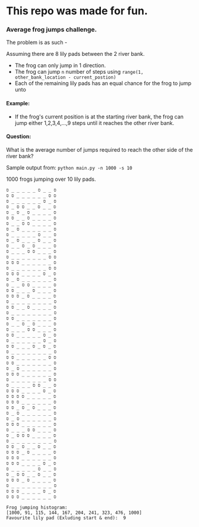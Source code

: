 # This repo was made for fun.

### Average frog jumps challenge.
The problem is as such - 

Assuming there are 8 lily pads between the 2 river bank.
* The frog can only jump in 1 direction.
* The frog can jump `n` number of steps using `range(1, other_bank_location - current_postion)`
* Each of the remaining lily pads has an equal chance for the frog to jump unto

#### Example:
* If the frog's current position is at the starting river bank, 
the frog can jump either 1,2,3,4,...,9 steps until it reaches the other river bank.

#### Question:
What is the average number of jumps required to reach the other side of the river bank?

Sample output from: `python main.py -n 1000 -s 10`

1000 frogs jumping over 10 lily pads.
```
סּ _ _ סּ _ _ _ _ _ סּ
סּ סּ _ _ _ _ _ _ סּ סּ
סּ _ סּ _ _ _ _ _ _ סּ
סּ _ _ סּ _ _ סּ סּ _ סּ
סּ _ _ _ _ סּ _ סּ _ סּ
סּ _ _ _ _ סּ _ _ סּ סּ
סּ _ _ _ _ סּ סּ _ _ סּ
סּ _ _ _ _ _ _ סּ _ סּ
סּ _ _ סּ _ _ _ _ _ סּ
סּ _ _ סּ _ _ _ סּ _ סּ
סּ _ _ _ סּ _ סּ _ _ סּ
סּ _ _ _ סּ סּ _ _ _ סּ
סּ סּ _ _ _ _ _ _ _ סּ
סּ _ _ _ _ _ _ סּ סּ סּ
סּ סּ _ _ _ _ _ _ _ סּ
סּ _ סּ _ _ _ _ סּ סּ סּ
סּ _ _ _ _ _ _ סּ _ סּ
סּ _ _ _ _ סּ סּ _ _ סּ
סּ _ _ _ סּ _ _ _ סּ סּ
סּ _ _ _ _ סּ _ סּ סּ סּ
סּ _ _ _ _ _ _ _ _ סּ
סּ _ _ _ _ סּ _ _ סּ סּ
סּ _ _ _ _ _ _ _ _ סּ
סּ _ _ _ _ _ _ _ סּ סּ
סּ _ _ _ סּ _ סּ _ _ סּ
סּ _ _ _ סּ סּ _ _ _ סּ
סּ _ סּ _ _ _ _ _ סּ סּ
סּ _ סּ _ _ _ _ _ _ סּ
סּ _ סּ _ סּ _ _ _ סּ סּ
סּ _ _ _ _ _ _ _ _ סּ
סּ סּ _ _ _ _ _ _ סּ סּ
סּ _ _ _ _ _ _ _ סּ סּ
סּ _ _ _ _ _ _ סּ _ סּ
סּ _ _ _ _ _ _ סּ סּ סּ
סּ סּ _ _ _ _ _ _ _ סּ
סּ _ _ סּ סּ _ _ _ _ סּ
סּ _ סּ _ _ _ _ סּ סּ סּ
סּ _ _ _ _ _ סּ סּ סּ סּ
סּ _ _ _ _ _ _ סּ סּ סּ
סּ _ _ _ סּ _ סּ _ סּ סּ
סּ _ _ _ _ _ _ סּ _ סּ
סּ _ _ _ _ _ _ סּ _ סּ
סּ _ _ _ _ _ _ סּ סּ סּ
סּ _ _ _ סּ סּ _ _ _ סּ
סּ _ _ _ _ סּ סּ סּ _ סּ
סּ _ _ _ _ _ _ _ _ סּ
סּ _ _ סּ _ _ סּ _ סּ סּ
סּ _ _ _ _ סּ _ סּ סּ סּ
סּ _ _ _ _ _ _ סּ סּ סּ
סּ _ סּ _ _ _ _ סּ סּ סּ
סּ _ _ סּ _ _ _ _ _ סּ
סּ _ _ סּ _ _ סּ סּ _ סּ
סּ _ _ _ _ סּ _ סּ סּ סּ
סּ _ _ _ _ _ _ _ _ סּ
סּ _ סּ _ _ _ _ סּ סּ סּ
סּ _ _ _ _ _ _ סּ סּ סּ

Frog jumping histogram:
[1000, 91, 115, 144, 167, 204, 241, 323, 476, 1000]
Favourite lily pad (Exluding start & end):  9
```
